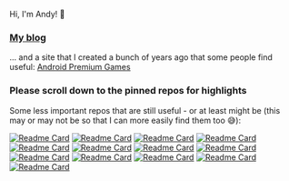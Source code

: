 Hi, I'm Andy! 👋

### [My blog](https://aop.software/blog)

... and a site that I created a bunch of years ago that some people find useful: [Android Premium Games](https://androidpremium.games/)

### Please scroll down to the pinned repos for highlights

Some less important repos that are still useful - or at least might be (this may or may not be so that I can more easily find them too 😅):

[![Readme Card](https://readme-stats.aop.software/api/pin/?username=s-h-a-d-o-w&description_lines_count=2&repo=vdbb-ui#gh-light-mode-only)](https://github.com/s-h-a-d-o-w/vdbb-ui#gh-light-mode-only)
[![Readme Card](https://readme-stats.aop.software/api/pin/?username=s-h-a-d-o-w&description_lines_count=2&repo=next-simple-chatgpt#gh-light-mode-only)](https://github.com/s-h-a-d-o-w/next-simple-chatgpt)
[![Readme Card](https://readme-stats.aop.software/api/pin/?username=s-h-a-d-o-w&description_lines_count=2&repo=delete-unused-forks#gh-light-mode-only)](https://github.com/s-h-a-d-o-w/delete-unused-forks)
[![Readme Card](https://readme-stats.aop.software/api/pin/?username=s-h-a-d-o-w&description_lines_count=2&repo=remark-merge-data#gh-light-mode-only)](https://github.com/s-h-a-d-o-w/remark-merge-data)
[![Readme Card](https://readme-stats.aop.software/api/pin/?username=s-h-a-d-o-w&description_lines_count=2&repo=mike-force#gh-light-mode-only)](https://github.com/s-h-a-d-o-w/mike-force)
[![Readme Card](https://readme-stats.aop.software/api/pin/?username=s-h-a-d-o-w&description_lines_count=2&repo=pubmed-contribution-stats#gh-light-mode-only)](https://github.com/s-h-a-d-o-w/pubmed-contribution-stats)
[![Readme Card](https://readme-stats.aop.software/api/pin/?username=s-h-a-d-o-w&description_lines_count=2&repo=NotepadPlusPlus-Remixed-Theme#gh-light-mode-only)](https://github.com/s-h-a-d-o-w/NotepadPlusPlus-Remixed-Theme)
[![Readme Card](https://readme-stats.aop.software/api/pin/?username=s-h-a-d-o-w&description_lines_count=2&repo=github-userscripts#gh-light-mode-only)](https://github.com/s-h-a-d-o-w/github-userscripts)
[![Readme Card](https://readme-stats.aop.software/api/pin/?username=s-h-a-d-o-w&description_lines_count=2&repo=react-spring-comparison#gh-light-mode-only)](https://github.com/s-h-a-d-o-w/react-spring-comparison)
[![Readme Card](https://readme-stats.aop.software/api/pin/?username=s-h-a-d-o-w&description_lines_count=2&repo=regtobin#gh-light-mode-only)](https://github.com/s-h-a-d-o-w/regtobin)
[![Readme Card](https://readme-stats.aop.software/api/pin/?username=s-h-a-d-o-w&description_lines_count=2&repo=cf-geo-steering-helper#gh-light-mode-only)](https://github.com/s-h-a-d-o-w/cf-geo-steering-helper)
[![Readme Card](https://readme-stats.aop.software/api/pin/?username=s-h-a-d-o-w&description_lines_count=2&repo=talon-eyetracking#gh-light-mode-only)](https://github.com/s-h-a-d-o-w/talon-eyetracking)
[![Readme Card](https://readme-stats.aop.software/api/pin/?username=s-h-a-d-o-w&description_lines_count=2&repo=openapi-zod-client-experiment#gh-light-mode-only)](https://github.com/s-h-a-d-o-w/openapi-zod-client-experiment)

<!--
**s-h-a-d-o-w/s-h-a-d-o-w** is a ✨ _special_ ✨ repository because its `README.md` (this file) appears on your GitHub profile.

Here are some ideas to get you started:

- 🔭 I’m currently working on ...
- 🌱 I’m currently learning ...
- 👯 I’m looking to collaborate on ...
- 🤔 I’m looking for help with ...
- 💬 Ask me about ...
- 📫 How to reach me: ...
- 😄 Pronouns: ...
- ⚡ Fun fact: ...
-->
